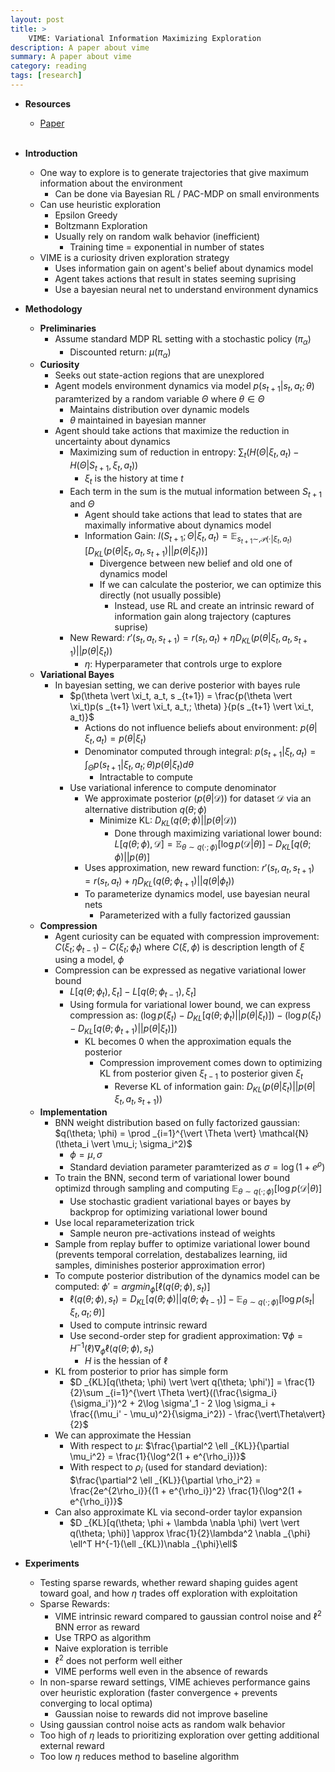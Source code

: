```yaml
---
layout: post
title: >
    VIME: Variational Information Maximizing Exploration
description: A paper about vime
summary: A paper about vime
category: reading
tags: [research]
---
```


* **Resources**
    - [Paper](https://arxiv.org/abs/1605.09674)
<br><br/>

* **Introduction**
    * One way to explore is to generate trajectories that give maximum information about the environment
        * Can be done via Bayesian RL / PAC-MDP on small environments
    * Can use heuristic exploration
        * Epsilon Greedy
        * Boltzmann Exploration
        * Usually rely on random walk behavior (inefficient)
            * Training time = exponential in number of states
    * VIME is a curiosity driven exploration strategy
        * Uses information gain on agent's belief about dynamics model
        * Agent takes actions that result in states seeming suprising
        * Use a bayesian neural net to understand environment dynamics
* **Methodology**
    * **Preliminaries**
        * Assume standard MDP RL setting with a stochastic policy ($\pi _\alpha$)
            * Discounted return: $\mu(\pi _\alpha)$
    * **Curiosity**
        * Seeks out state-action regions that are unexplored
        * Agent models environment dynamics via model $p(s _{t+1} \vert s_t, a_t; \theta)$ paramterized by a random variable $\Theta$ where $\theta \in \Theta$
            * Maintains distribution over dynamic models
            * $\theta$ maintained in bayesian manner
        * Agent should take actions that maximize the reduction in uncertainty about dynamics
            * Maximizing sum of reduction in entropy: $\sum_t (H(\Theta \vert \xi_t, a_t) - H(\Theta \vert S _{t+1}, \xi_t, a_t))$
                * $\xi_t$ is the history at time $t$
            * Each term in the sum is the mutual information between $S _{t+1}$ and $\Theta$
                * Agent should take actions that lead to states that are maximally informative about dynamics model
                * Information Gain: $I(S _{t+1}; \Theta \vert \xi_t, a_t) = \mathbb{E} _{s _{t+1} \sim, \mathcal{P}(\cdot \vert \xi_t, a_t)}[D _{KL}(p(\theta \vert \xi_t, a_t, s _{t+1}) \vert \vert p(\theta \vert \xi_t))]$ 
                    * Divergence between new belief and old one of dynamics model
                    * If we can calculate the posterior, we can optimize this directly (not usually possible)
                        * Instead, use RL and create an intrinsic reward of information gain along trajectory (captures suprise)
            * New Reward: $r'(s_t, a_t, s _{t+1}) = r(s_t, a_t) +\eta D _{KL}(p(\theta \vert \xi_t, a_t, s _{t+1}) \vert \vert p(\theta \vert \xi_t))$
                * $\eta$: Hyperparameter that controls urge to explore
    * **Variational Bayes**
        * In bayesian setting, we can derive posterior with bayes rule
            * $p(\theta \vert \xi_t, a_t, s _{t+1}) = \frac{p(\theta \vert \xi_t)p(s _{t+1} \vert \xi_t, a_t,; \theta) }{p(s _{t+1} \vert \xi_t, a_t)}$
                * Actions do not influence beliefs about environment: $p(\theta \vert \xi_t, a_t) = p(\theta \vert \xi_t)$
                * Denominator computed through integral: $p(s _{t+1} \vert \xi_t, a_t) = \int _{\Theta} p(s _{t+1} \vert \xi_t, a_t; \theta) p(\theta \vert \xi_t) d\theta$
                    * Intractable to compute
            * Use variational inference to compute denominator
                * We approximate posterior ($p(\theta \vert \mathcal{D})$) for dataset $\mathcal{D}$ via an alternative distribution $q(\theta; \phi)$
                    * Minimize KL: $D _{KL}(q(\theta; \phi) \vert \vert p(\theta \vert \mathcal{D}))$
                        * Done through maximizing variational lower bound: $L[q(\theta;\phi), \mathcal{D}] = \mathbb{E} _{\theta \sim q(\cdot; \phi)}[\log p(\mathcal{D} \vert \theta)] - D _{KL}[q(\theta; \phi) \vert \vert p(\theta)]$
                * Uses approximation, new reward function: $r'(s_t, a_t, s _{t+1}) = r(s_t, a_t) +\eta D _{KL}(q(\theta; \phi _{t+1}) \vert \vert q(\theta \vert \phi_t))$
                * To parameterize dynamics model, use bayesian neural nets
                    * Parameterized with a fully factorized gaussian
    * **Compression**
        * Agent curiosity can be equated with compression improvement: $C(\xi_t; \phi _{t-1}) - C(\xi_t; \phi_t)$ where $C(\xi, \phi)$ is description length of $\xi$ using a model, $\phi$
        * Compression can be expressed as negative variational lower bound
            * $L[q(\theta;\phi_t), \xi_t] - L[q(\theta;\phi _{t-1}), \xi_t]$
            * Using formula for variational lower bound, we can express compression as: $(\log p(\xi_t) - D _{KL}[q(\theta; \phi_t) \vert \vert p(\theta \vert \xi_t)]) - (\log p(\xi_t) - D _{KL}[q(\theta; \phi _{t+1}) \vert \vert p(\theta \vert \xi_t)])$
                * KL becomes 0 when the approximation equals the posterior
                    * Compression improvement comes down to optimizing KL from posterior given $\xi _{t-1}$ to posterior given $\xi_t$
                        * Reverse KL of information gain: $D _{KL}(p(\theta \vert \xi_t) \vert \vert p(\theta \vert \xi_t, a_t, s _{t+1}))$
    * **Implementation**
        * BNN weight distribution based on fully factorized gaussian: $q(\theta; \phi) = \prod _{i=1}^{\vert \Theta \vert} \mathcal{N}(\theta_i \vert \mu_i; \sigma_i^2)$
            * $\phi = \mu, \sigma$
            * Standard deviation parameter paramterized as $\sigma = \log(1 + e^\rho)$
        * To train the BNN, second term of variational lower bound optimizd through sampling and computing $\mathbb{E} _{\theta \sim q(\cdot;\phi)}[\log p(\mathcal{D} \vert \theta)]$
            * Use stochastic gradient variational bayes or bayes by backprop for optimizing variational lower bound
        * Use local reparameterization trick
            * Sample neuron pre-activations instead of weights
        * Sample from replay buffer to optimize variational lower bound (prevents temporal correlation, destabalizes learning, iid samples, diminishes posterior approximation error)
        * To compute posterior distribution of the dynamics model can be computed: $\phi' = argmin _{\phi}[\ell(q(\theta; \phi), s_t)]$
            * $\ell(q(\theta; \phi), s_t) = D _{KL}[q(\theta; \phi) \vert \vert q(\theta; \phi _{t-1})] - \mathbb{E} _{\theta \sim q(\cdot; \phi)}[\log p(s_t \vert \xi_t, a_t; \theta)]$
            * Used to compute intrinsic reward
            * Use second-order step for gradient approximation: $\nabla \phi = H^{-1}(\ell)\nabla _{\phi} \ell(q(\theta; \phi), s_t)$
                * $H$ is the hessian of $\ell$
        * KL from posterior to prior has simple form
            * $D _{KL}[q(\theta; \phi) \vert \vert q(\theta; \phi')] = \frac{1}{2}\sum _{i=1}^{\vert \Theta \vert}((\frac{\sigma_i}{\sigma_i'})^2 + 2\log \sigma'_1 - 2 \log \sigma_i + \frac{(\mu_i' - \mu_u)^2}{\sigma_i^2}) - \frac{\vert\Theta\vert}{2}$
        * We can approximate the Hessian
            * With respect to $\mu$: $\frac{\partial^2 \ell _{KL}}{\partial \mu_i^2} = \frac{1}{\log^2(1 + e^{\rho_i})}$
            * With respect to $\rho_i$ (used for standard deviation): $\frac{\partial^2 \ell _{KL}}{\partial \rho_i^2} = \frac{2e^{2\rho_i}}{(1 + e^{\rho_i})^2} \frac{1}{\log^2(1 + e^{\rho_i})}$
        * Can also approximate KL via second-order taylor expansion
            * $D _{KL}[q(\theta; \phi + \lambda \nabla \phi) \vert \vert q(\theta; \phi)] \approx \frac{1}{2}\lambda^2 \nabla _{\phi} \ell^T H^{-1}(\ell _{KL})\nabla _{\phi}\ell$
* **Experiments**
    * Testing sparse rewards, whether reward shaping guides agent toward goal, and how $\eta$ trades off exploration with exploitation    
    * Sparse Rewards:
        * VIME intrinsic reward compared to gaussian control noise and $\ell^2$ BNN error as reward
        * Use TRPO as algorithm
        * Naive exploration is terrible
        * $\ell^2$ does not perform well either
        * VIME performs well even in the absence of rewards
    * In non-sparse reward settings, VIME achieves performance gains over heuristic exploration (faster convergence + prevents converging to local optima)
        * Gaussian noise to rewards did not improve baseline
    * Using gaussian control noise acts as random walk behavior
    * Too high of $\eta$ leads to prioritizing exploration over getting additional external reward
    * Too low $\eta$ reduces method to baseline algorithm



